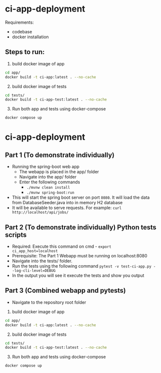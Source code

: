 # ci-app-deployment

Requirements:
- codebase
- docker installation


## Steps to run:

1. build docker image of app
```bash
cd app/
docker build -t ci-app:latest . --no-cache
```

2. build docker image of tests
```bash
cd tests/
docker build -t ci-app-test:latest . --no-cache
```

3. Run both app and tests using docker-compose
```bash
docker compose up
```






# ci-app-deployment
## Part 1 (To demonstrate individually)
 - Running the spring-boot web app
    - The webapp is placed in the app/ folder
    - Navigate into the app/ folder
    - Enter the following commands
      - `./mvnw clean install`
      - `./mvnw spring-boot:run`
  - This will start the spring boot server on port `8080`. It will load the data from DatabaseSeeder.java into in memory H2 database
  - It will be available to serve requests. For example: `curl http://localhost/api/jobs/`

## Part 2 (To demonstrate individually) Python tests scripts
  - Required: Execute this command on cmd - `export ci_app_host=localhost`
  - Prerequisite: The Part 1 Webapp must be running on localhost:8080
  - Navigate into the tests/ folder.
  - Run the tests using the following command `pytest -v test-ci-app.py --log-cli-level=DEBUG`
  - In the output you will see it execute the tests and show you output

## Part 3 (Combined webapp and pytests)
  - Navigate to the repository root folder
1. build docker image of app
```bash
cd app/
docker build -t ci-app:latest . --no-cache
```

2. build docker image of tests
```bash
cd tests/
docker build -t ci-app-test:latest . --no-cache
```

3. Run both app and tests using docker-compose
```bash
docker compose up
```




